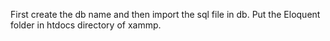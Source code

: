 First create the db name and then import the sql file in db. Put the Eloquent folder in htdocs directory of xammp.

